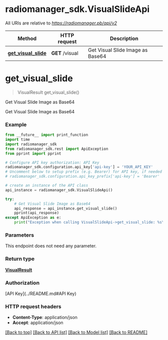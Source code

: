 # radiomanager_sdk.VisualSlideApi

All URIs are relative to *https://radiomanager.pb/api/v2*

Method | HTTP request | Description
------------- | ------------- | -------------
[**get_visual_slide**](VisualSlideApi.md#get_visual_slide) | **GET** /visual | Get Visual Slide Image as Base64


# **get_visual_slide**
> VisualResult get_visual_slide()

Get Visual Slide Image as Base64

Get Visual Slide Image as Base64

### Example 
```python
from __future__ import print_function
import time
import radiomanager_sdk
from radiomanager_sdk.rest import ApiException
from pprint import pprint

# Configure API key authorization: API Key
radiomanager_sdk.configuration.api_key['api-key'] = 'YOUR_API_KEY'
# Uncomment below to setup prefix (e.g. Bearer) for API key, if needed
# radiomanager_sdk.configuration.api_key_prefix['api-key'] = 'Bearer'

# create an instance of the API class
api_instance = radiomanager_sdk.VisualSlideApi()

try: 
    # Get Visual Slide Image as Base64
    api_response = api_instance.get_visual_slide()
    pprint(api_response)
except ApiException as e:
    print("Exception when calling VisualSlideApi->get_visual_slide: %s\n" % e)
```

### Parameters
This endpoint does not need any parameter.

### Return type

[**VisualResult**](VisualResult.md)

### Authorization

[API Key](../README.md#API Key)

### HTTP request headers

 - **Content-Type**: application/json
 - **Accept**: application/json

[[Back to top]](#) [[Back to API list]](../README.md#documentation-for-api-endpoints) [[Back to Model list]](../README.md#documentation-for-models) [[Back to README]](../README.md)

